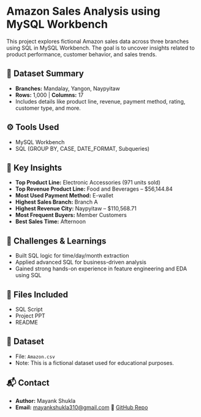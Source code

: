 #  Amazon Sales Analysis using MySQL Workbench

This project explores fictional Amazon sales data across three branches using SQL in MySQL Workbench. The goal is to uncover insights related to product performance, customer behavior, and sales trends.

## 🧾 Dataset Summary
- **Branches:** Mandalay, Yangon, Naypyitaw  
- **Rows:** 1,000 | **Columns:** 17  
- Includes details like product line, revenue, payment method, rating, customer type, and more.

## ⚙️ Tools Used
- MySQL Workbench  
- SQL (GROUP BY, CASE, DATE_FORMAT, Subqueries)  

## 📌 Key Insights
- **Top Product Line:** Electronic Accessories (971 units sold)  
- **Top Revenue Product Line:** Food and Beverages – $56,144.84  
- **Most Used Payment Method:** E-wallet  
- **Highest Sales Branch:** Branch A  
- **Highest Revenue City:** Naypyitaw – $110,568.71  
- **Most Frequent Buyers:** Member Customers  
- **Best Sales Time:** Afternoon

## 🚧 Challenges & Learnings
- Built SQL logic for time/day/month extraction  
- Applied advanced SQL for business-driven analysis  
- Gained strong hands-on experience in feature engineering and EDA using SQL

## 📁 Files Included
- SQL Script  
- Project PPT  
- README

## 📁 Dataset
- File: `Amazon.csv`
- Note: This is a fictional dataset used for educational purposes.


## 📬 Contact
- **Author:** Mayank Shukla
- **Email:** [mayankshukla310@gmail.com](mailto:mayankshukla310@gmail.com) 
🔗 [GitHub Repo](https://github.com/mayankshukla95/Amazon-Sales-Analysis-using-MySQL-Workbench)
